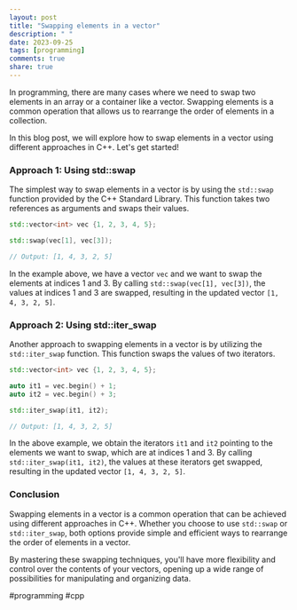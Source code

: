 ```yaml
---
layout: post
title: "Swapping elements in a vector"
description: " "
date: 2023-09-25
tags: [programming]
comments: true
share: true
---
```


In programming, there are many cases where we need to swap two elements in an array or a container like a vector. Swapping elements is a common operation that allows us to rearrange the order of elements in a collection.

In this blog post, we will explore how to swap elements in a vector using different approaches in C++. Let's get started!

### Approach 1: Using std::swap

The simplest way to swap elements in a vector is by using the `std::swap` function provided by the C++ Standard Library. This function takes two references as arguments and swaps their values.

```cpp
std::vector<int> vec {1, 2, 3, 4, 5};

std::swap(vec[1], vec[3]);

// Output: [1, 4, 3, 2, 5]
```

In the example above, we have a vector `vec` and we want to swap the elements at indices 1 and 3. By calling `std::swap(vec[1], vec[3])`, the values at indices 1 and 3 are swapped, resulting in the updated vector `[1, 4, 3, 2, 5]`.

### Approach 2: Using std::iter_swap

Another approach to swapping elements in a vector is by utilizing the `std::iter_swap` function. This function swaps the values of two iterators.

```cpp
std::vector<int> vec {1, 2, 3, 4, 5};

auto it1 = vec.begin() + 1;
auto it2 = vec.begin() + 3;

std::iter_swap(it1, it2);

// Output: [1, 4, 3, 2, 5]
```

In the above example, we obtain the iterators `it1` and `it2` pointing to the elements we want to swap, which are at indices 1 and 3. By calling `std::iter_swap(it1, it2)`, the values at these iterators get swapped, resulting in the updated vector `[1, 4, 3, 2, 5]`.

### Conclusion

Swapping elements in a vector is a common operation that can be achieved using different approaches in C++. Whether you choose to use `std::swap` or `std::iter_swap`, both options provide simple and efficient ways to rearrange the order of elements in a vector.

By mastering these swapping techniques, you'll have more flexibility and control over the contents of your vectors, opening up a wide range of possibilities for manipulating and organizing data.

#programming #cpp